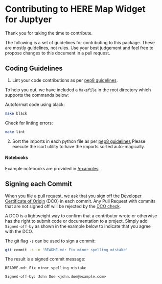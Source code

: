 # Contributing to HERE Map Widget for Juptyer

Thank you for taking the time to contribute.

The following is a set of guidelines for contributing to this package.
These are mostly guidelines, not rules. Use your best judgement and feel free to propose
changes to this document in a pull request.

## Coding Guidelines
1. Lint your code contributions as per [pep8 guidelines](https://www.python.org/dev/peps/pep-0008/).

To help you out, we have included a `Makefile` in the root directory which supports the commands below:

Autoformat code using black:

```bash
make black
```

Check for linting errors:

```bash
make lint
```

2. Sort the imports in each python file as per [pep8 guidelines](https://www.python.org/dev/peps/pep-0008/#imports)
   Please execute the isort utility to have the imports sorted auto-magically.

#### Notebooks

Example notebooks are provided in [/examples](./examples).

## Signing each Commit

When you file a pull request, we ask that you sign off the
[Developer Certificate of Origin](https://developercertificate.org/) (DCO) in each commit.
Any Pull Request with commits that are not signed off will be rejected by the
[DCO check](https://probot.github.io/apps/dco/).

A DCO is a lightweight way to confirm that a contributor wrote or otherwise has the right
to submit code or documentation to a project. Simply add `Signed-off-by` as shown in the example below
to indicate that you agree with the DCO.

The git flag `-s` can be used to sign a commit:

```bash
git commit -s -m 'README.md: Fix minor spelling mistake'
```

The result is a signed commit message:

```
README.md: Fix minor spelling mistake

Signed-off-by: John Doe <john.doe@example.com>
```